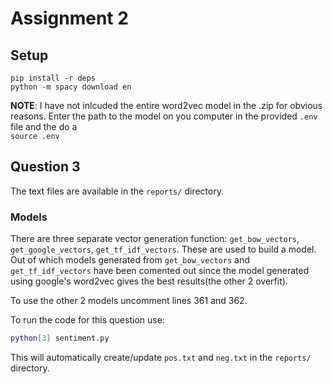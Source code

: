 # Assignment 2

## Setup

`pip install -r deps`<br>
`python -m spacy download en`

**NOTE**: I have not inlcuded the entire word2vec model in the .zip for obvious reasons. Enter the path to the model on you computer in the provided `.env` file and the do a <br>
`source .env`

## Question 3

The text files are available in the `reports/` directory.<br>

### Models

There are three separate vector generation function:
`get_bow_vectors`, `get_google_vectors`, `get_tf_idf_vectors`. These are used to build a model. Out of which models generated from `get_bow_vectors` and `get_tf_idf_vectors` have been comented out since the model generated using google's word2vec gives the best results(the other 2 overfit).<br>

To use the other 2 models uncomment lines 361 and 362.

To run the code for this question use:

```bash
python[3] sentiment.py
```

This will automatically create/update `pos.txt` and `neg.txt` in the `reports/` directory.
